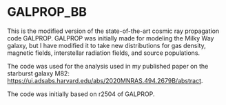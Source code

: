 # GALPROP_BB

This is the modified version of the state-of-the-art cosmic ray propagation code GALPROP. GALPROP was initially made for modeling the Milky Way galaxy, but I have modified it to take new distributions for gas density, magnetic fields, interstellar radiation fields, and source populations.

The code was used for the analysis used in my published paper on the starburst galaxy M82: https://ui.adsabs.harvard.edu/abs/2020MNRAS.494.2679B/abstract. 

The code was initially based on r2504 of GALPROP.
